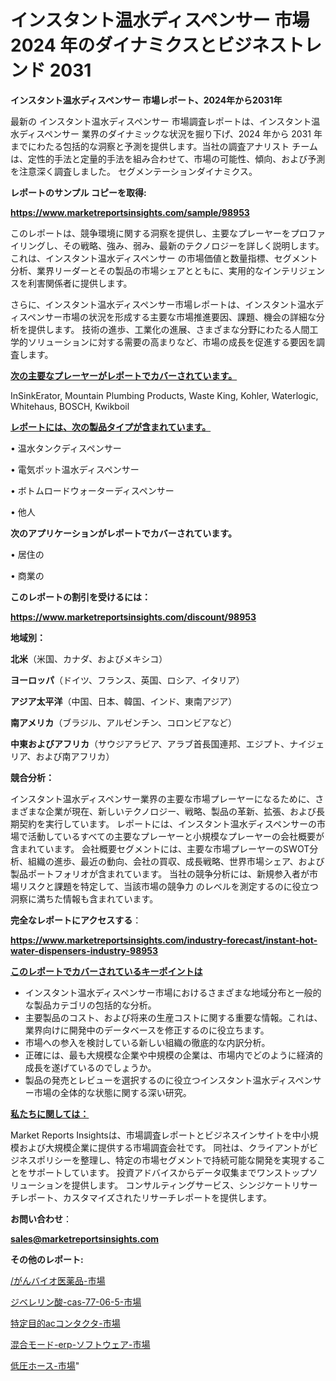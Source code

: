 # インスタント温水ディスペンサー 市場 2024 年のダイナミクスとビジネストレンド 2031

<strong>インスタント温水ディスペンサー 市場レポート、2024年から2031年</strong>

最新の インスタント温水ディスペンサー 市場調査レポートは、インスタント温水ディスペンサー 業界のダイナミックな状況を掘り下げ、2024 年から 2031 年までにわたる包括的な洞察と予測を提供します。当社の調査アナリスト チームは、定性的手法と定量的手法を組み合わせて、市場の可能性、傾向、および予測を注意深く調査しました。 セグメンテーションダイナミクス。



<strong>レポートのサンプル コピーを取得:</strong> <a href=https://www.marketreportsinsights.com/sample/98953>

<strong><u>https://www.marketreportsinsights.com/sample/98953</u></strong></a>

このレポートは、競争環境に関する洞察を提供し、主要なプレーヤーをプロファイリングし、その戦略、強み、弱み、最新のテクノロジーを詳しく説明します。 これは、インスタント温水ディスペンサー の市場価値と数量指標、セグメント分析、業界リーダーとその製品の市場シェアとともに、実用的なインテリジェンスを利害関係者に提供します。

さらに、インスタント温水ディスペンサー市場レポートは、インスタント温水ディスペンサー市場の状況を形成する主要な市場推進要因、課題、機会の詳細な分析を提供します。 技術の進歩、工業化の進展、さまざまな分野にわたる人間工学的ソリューションに対する需要の高まりなど、市場の成長を促進する要因を調査します。



<strong><u>次の主要なプレーヤーがレポートでカバーされています。</u></strong>

InSinkErator, Mountain Plumbing Products, Waste King, Kohler, Waterlogic, Whitehaus, BOSCH, Kwikboil



<strong><u><b>レポートには、次の製品タイプが含まれています。</b></u></strong>

• 温水タンクディスペンサー

• 電気ポット温水ディスペンサー

• ボトムロードウォーターディスペンサー

• 他人



<strong><b>次のアプリケーションがレポートでカバーされています。</b></strong>

• 居住の

• 商業の



<strong><b>このレポートの割引を受けるには：</b></strong><a href=https://www.marketreportsinsights.com/discount/98953>

<strong><u>https://www.marketreportsinsights.com/discount/98953</u></strong></a>



<strong>地域別：</strong>



<strong>北米</strong>（米国、カナダ、およびメキシコ）



<strong>ヨーロッパ</strong>（ドイツ、フランス、英国、ロシア、イタリア）



<strong>アジア太平洋</strong>（中国、日本、韓国、インド、東南アジア）



<strong>南アメリカ</strong>（ブラジル、アルゼンチン、コロンビアなど）



<strong>中東およびアフリカ</strong>（サウジアラビア、アラブ首長国連邦、エジプト、ナイジェリア、および南アフリカ）



<strong>競合分析：</strong>

インスタント温水ディスペンサー業界の主要な市場プレーヤーになるために、さまざまな企業が現在、新しいテクノロジー、戦略、製品の革新、拡張、および長期契約を実行しています。 レポートには、インスタント温水ディスペンサーの市場で活動しているすべての主要なプレーヤーと小規模なプレーヤーの会社概要が含まれています。 会社概要セグメントには、主要な市場プレーヤーのSWOT分析、組織の進歩、最近の動向、会社の買収、成長戦略、世界市場シェア、および製品ポートフォリオが含まれています。 当社の競争分析には、新規参入者が市場リスクと課題を特定して、当該市場の競争力 のレベルを測定するのに役立つ洞察に満ちた情報も含まれています。



<strong>完全なレポートにアクセスする</strong>：

<a href=https://www.marketreportsinsights.com/industry-forecast/instant-hot-water-dispensers-industry-98953>

<strong><u>https://www.marketreportsinsights.com/industry-forecast/instant-hot-water-dispensers-industry-98953</u></strong></a>



<strong><u><b>このレポートでカバーされているキーポイントは</b></u></strong>
<ul>
  <li>インスタント温水ディスペンサー市場におけるさまざまな地域分布と一般的な製品カテゴリの包括的な分析。</li>
  <li>主要製品のコスト、および将来の生産コストに関する重要な情報。これは、業界向けに開発中のデータベースを修正するのに役立ちます。</li>
  <li>市場への参入を検討している新しい組織の徹底的な内訳分析。</li>
  <li>正確には、最も大規模な企業や中規模の企業は、市場内でどのように経済的成長を遂げているのでしょうか。</li>
  <li>製品の発売とレビューを選択するのに役立つインスタント温水ディスペンサー市場の全体的な状態に関する深い研究。</li>
</ul>


<strong><u><b>私たちに関しては：</b></u></strong>

Market Reports Insightsは、市場調査レポートとビジネスインサイトを中小規模および大規模企業に提供する市場調査会社です。 同社は、クライアントがビジネスポリシーを整理し、特定の市場セグメントで持続可能な開発を実現することをサポートしています。 投資アドバイスからデータ収集までワンストップソリューションを提供します。 コンサルティングサービス、シンジケートリサーチレポート、カスタマイズされたリサーチレポートを提供します。



<strong><b>お問い合わせ</b></strong>：

<a href=mailto:sales@marketreportsinsights.com>

<strong><u>sales@marketreportsinsights.com</u></strong></a>



<strong>その他のレポート:</strong>

<a href=https://www.linkedin.com/pulse//がんバイオ医薬品-市場-2030-年までの需要に焦点を当てた-2023-vaiqf/>/がんバイオ医薬品-市場</a>

<a href=https://www.linkedin.com/pulse/ジベレリン酸-cas-77-06-5-市場-2023-swot-分析と最新イノベーション-hvoqf/>ジベレリン酸-cas-77-06-5-市場</a>

<a href=https://www.linkedin.com/pulse/特定目的acコンタクタ-市場-2023-総利益と主要ベンダー-2030-analytics-achievers-24-analysis-ugfdf/>特定目的acコンタクタ-市場</a>

<a href=https://www.linkedin.com/pulse/混合モード-erp-ソフトウェア-市場-2023-新興市場-将来の動向と市場需要-1q0gf/>混合モード-erp-ソフトウェア-市場</a>

<a href=https://www.linkedin.com/pulse/低圧ホース-市場-2023-収益と成長ドライバー-2030-analytics-achievers-24-analysis-htwff/>低圧ホース-市場</a>"
